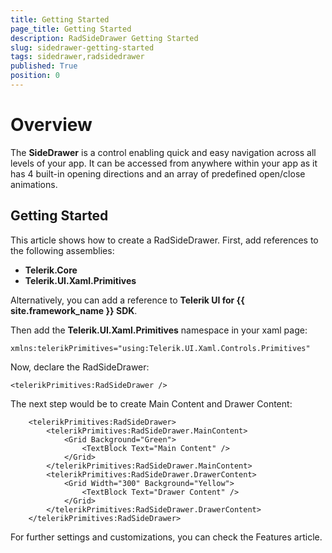 ```yaml
---
title: Getting Started
page_title: Getting Started
description: RadSideDrawer Getting Started
slug: sidedrawer-getting-started
tags: sidedrawer,radsidedrawer
published: True
position: 0
---
```


# Overview

The **SideDrawer** is a control enabling quick and easy navigation across all levels of your app. It can be accessed from anywhere within your app as it has 4 built-in opening directions and an array of predefined open/close animations.

## Getting Started

This article shows how to create a RadSideDrawer. First, add references to the following assemblies:

* **Telerik.Core**
* **Telerik.UI.Xaml.Primitives**

Alternatively, you can add a reference to **Telerik UI for {{ site.framework_name }} SDK**.

Then add the **Telerik.UI.Xaml.Primitives** namespace in your xaml page:

	xmlns:telerikPrimitives="using:Telerik.UI.Xaml.Controls.Primitives"

Now, declare the RadSideDrawer:

	<telerikPrimitives:RadSideDrawer />

The next step would be to create Main Content and Drawer Content:

        <telerikPrimitives:RadSideDrawer>
            <telerikPrimitives:RadSideDrawer.MainContent>
                <Grid Background="Green">
                    <TextBlock Text="Main Content" />
                </Grid>
            </telerikPrimitives:RadSideDrawer.MainContent>
            <telerikPrimitives:RadSideDrawer.DrawerContent>
                <Grid Width="300" Background="Yellow">
                    <TextBlock Text="Drawer Content" />
                </Grid>
            </telerikPrimitives:RadSideDrawer.DrawerContent>
        </telerikPrimitives:RadSideDrawer>

For further settings and customizations, you can check  the Features article.

